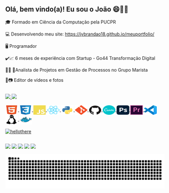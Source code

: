 ## Olá, bem vindo(a)! Eu sou o João 😄👾👋

🎓 Formado em Ciência da Computação pela PUCPR

💻 Desenvolvendo meu site: https://jvbrandao18.github.io/meuportfolio/

🖥️ Programador

✔️📈 6 meses de experiência com Startup - Go44 Transformação Digital


:technologist:	🏢Analista de Projetos em Gestão de Processos no Grupo Marista

🎥📷 Editor de vídeos e fotos

## 

 <div>
  <a href="https://github.com/jvbrandao18">
  <img height="180em" src="https://github-readme-stats.vercel.app/api?username=jvbrandao18&show_icons=true&theme=synthwave&include_all_commits=true&count_private=true"/>
  <img height="180em" src="https://github-readme-stats.vercel.app/api/top-langs/?username=jvbrandao18&layout=compact&langs_count=7&theme=synthwave"/>
</div>
<div style="display: inline_block"><br>
  
  <img align="center" alt="Jao-HTML" height="30" width="40" src="https://raw.githubusercontent.com/devicons/devicon/master/icons/html5/html5-original.svg">
  <img align="center" alt="Jao-CSS" height="30" width="40" src="https://raw.githubusercontent.com/devicons/devicon/master/icons/css3/css3-original.svg">
  <img align="center" alt="Jao-Js" height="30" width="40" src="https://raw.githubusercontent.com/devicons/devicon/master/icons/javascript/javascript-plain.svg">
  <img align="center" alt="Jao-React" height="30" width="40" src="https://raw.githubusercontent.com/devicons/devicon/master/icons/react/react-original.svg">
  <img align="center" alt="Jao-Python" height="30" width="40" src="https://raw.githubusercontent.com/devicons/devicon/master/icons/python/python-original.svg">
  
 
  <img align="center" alt="Jao-Git" height="30" width="40" src="https://raw.githubusercontent.com/devicons/devicon/master/icons/git/git-plain.svg">
  <img align="center" alt="Jao-Github" height="30" width="40" src="https://github.com/devicons/devicon/blob/master/icons/github/github-original.svg">
  
 
  <img align="center" alt="Jao-Canva" height="30" width="40" src="https://github.com/devicons/devicon/blob/master/icons/canva/canva-original.svg">
  <img align="center" alt="Jao-Photo" height="30" width="40" src="https://github.com/devicons/devicon/blob/master/icons/photoshop/photoshop-plain.svg">
  <img align="center" alt="Jao-Premiere" height="30" width="40" src="https://github.com/devicons/devicon/blob/master/icons/premierepro/premierepro-original.svg">
  <img align="center" alt="Jao-Vscode" height="30" width="40" src="https://github.com/devicons/devicon/blob/master/icons/vscode/vscode-original.svg">
  
 
  <img align="center" alt="Jao-Linux" height="30" width="40" src="https://github.com/devicons/devicon/blob/master/icons/linux/linux-plain.svg">
  <img align="center" alt="Jao-Docker" height="30" width="40" src="https://github.com/devicons/devicon/blob/master/icons/docker/docker-original.svg">


 
 ![hellothere](https://user-images.githubusercontent.com/66882890/134076068-b02929bd-4dfd-4f27-a305-b7fa762f2787.gif)
</div>
  
  ##
 
<div> 
  <a href="https://www.linkedin.com/in/jo%C3%A3o-vitor-brand%C3%A3o-b951471b7/" target="_blank"><img src="https://img.shields.io/badge/-LinkedIn-%230077B5?style=for-the-badge&logo=linkedin&logoColor=white" target="_blank"></a>
 <a href="https://instagram.com/jvbrandao18" target="_blank"><img src="https://img.shields.io/badge/-Instagram-%23E4405F?style=for-the-badge&logo=instagram&logoColor=white" target="_blank"></a>
  <a href="https://twitter.com/jvbrandao_" target="_blank"><img src="https://img.shields.io/badge/Twitter-1DA1F2?style=for-the-badge&logo=twitter&logoColor=white" target="_blank"></a>
  <a href = "https://www.twitch.tv/brandao_18"><img src="https://img.shields.io/badge/Twitch-9146FF?style=for-the-badge&logo=twitch&logoColor=white"></a>
  <a href = "mailto: jvitbrandao@gmail.com"><img src="https://img.shields.io/badge/Gmail-D14836?style=for-the-badge&logo=gmail&logoColor=white" target="_blank"></a>

  ![Snake animation](https://github.com/jvbrandao18/jvbrandao18/blob/output/github-contribution-grid-snake.svg)
 
</div>

 
<!-- ## é a reta de divisão -->
